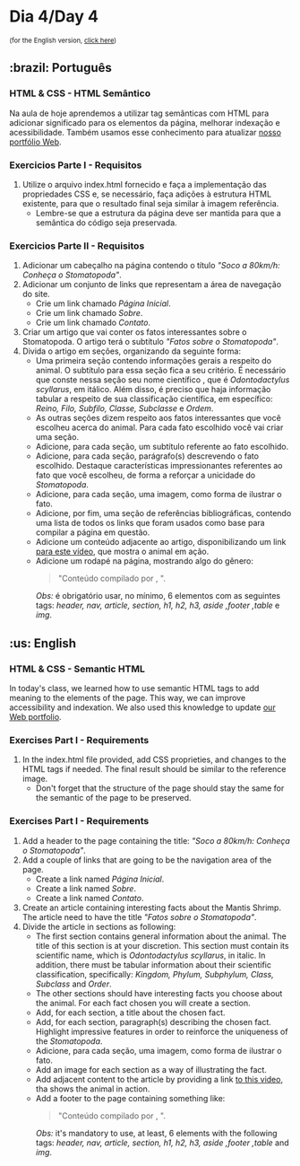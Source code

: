 # Dia 4/Day 4
<small>(for the English version, <a href="#en">click here</a>)</small>
<h2>:brazil: Português</h2>
<h3>HTML & CSS - HTML Semântico</h3>
<p>Na aula de hoje aprendemos a utilizar tag semânticas com HTML para adicionar significado para os elementos da página, melhorar indexação e acessibilidade. Também usamos esse conhecimento para atualizar <a href="https://raphaelalmeidamartins.github.io/" rel="next">nosso portfólio Web</a>.</p>
<h3>Exercicios Parte I - Requisitos</h3>
<ol><li>Utilize o arquivo index.html fornecido e faça a implementação das propriedades CSS e, se necessário, faça adições à estrutura HTML existente, para que o resultado final seja similar à imagem referência.
    <ul><li>Lembre-se que a estrutura da página deve ser mantida para que a semântica do código seja preservada.</ul>
</li>
</ol> 
<h3>Exercicios Parte II - Requisitos</h3>
<ol>
    <li>Adicionar um cabeçalho na página contendo o título <em>"Soco a 80km/h: Conheça o Stomatopoda"</em>.
    <li>Adicionar um conjunto de links que representam a área de navegação do site.
        <ul>
        <li>Crie um link chamado <em>Página Inicial</em>.
        <li>Crie um link chamado <em>Sobre</em>.
        <li>Crie um link chamado <em>Contato</em>.
        </ul>
    <li>Criar um artigo que vai conter os fatos interessantes sobre o Stomatopoda. O artigo terá o subtítulo <em>"Fatos sobre o Stomatopoda"</em>.
    <li>Divida o artigo em seções, organizando da seguinte forma:
        <ul>
        <li>Uma primeira seção contendo informações gerais a respeito do animal. O subtítulo para essa seção fica a seu critério. É necessário que conste nessa seção seu nome científico , que é <em>Odontodactylus scyllarus</em>, em itálico. Além disso, é preciso que haja informação tabular a respeito de sua classificação científica, em específico: <em>Reino, Filo, Subfilo, Classe, Subclasse</em> e <em>Ordem</em>.
        <li>As outras seções dizem respeito aos fatos interessantes que você escolheu acerca do animal. Para cada fato escolhido você vai criar uma seção.
        <li>Adicione, para cada seção, um subtítulo referente ao fato escolhido.
        <li>Adicione, para cada seção, parágrafo(s) descrevendo o fato escolhido. Destaque características impressionantes referentes ao fato que você escolheu, de forma a reforçar a unicidade do <em>Stomatopoda</em>.
        <li>Adicione, para cada seção, uma imagem, como forma de ilustrar o fato.
        <li>Adicione, por fim, uma seção de referências bibliográficas, contendo uma lista de todos os links que foram usados como base para compilar a página em questão.
        <li>Adicione um conteúdo adjacente ao artigo, disponibilizando um link <a href="https://youtu.be/E0Li1k5hGBE" rel="external">para este vídeo</a>, que mostra o animal em ação.
        <li>Adicione um rodapé na página, mostrando algo do gênero:
            <blockquote>"Conteúdo compilado por <insere seu nome>, <ano atual>".</blockquote>
        <em>Obs:</em> é obrigatório usar, no mínimo, 6 elementos com as seguintes tags: <em>header, nav, article, section, h1, h2, h3, aside ,footer ,table</em> e <em>img</em>.
        </ul>
</ol>

<h2 id="en">:us: English</h2>
<h3>HTML & CSS - Semantic HTML</h3>
<p>In today's class, we learned how to use semantic HTML tags to add meaning to the elements of the page. This way, we can improve accessibility and indexation. We also used this knowledge to update <a href="https://raphaelalmeidamartins.github.io/" rel="next">our Web portfolio</a>.</p>
<h3>Exercises Part I - Requirements</h3>
<ol><li>In the index.html file provided, add CSS proprieties, and changes to the HTML tags if needed. The final result should be similar to the reference image.
    <ul><li>Don't forget that the structure of the page should stay the same for the semantic of the page to be preserved.</ul>
</li>
</ol>
<h3>Exercises Part I - Requirements</h3>
<ol>
    <li>Add a header to the page containing the title: <em>"Soco a 80km/h: Conheça o Stomatopoda"</em>.
    <li>Add a couple of links that are going to be the navigation area of the page.
        <ul>
        <li>Create a link named <em>Página Inicial</em>.
        <li>Create a link named <em>Sobre</em>.
        <li>Create a link named <em>Contato</em>.
        </ul>
    <li>Create an article containing interesting facts about the Mantis Shrimp. The article need to have the title <em>"Fatos sobre o Stomatopoda"</em>.
    <li>Divide the article in sections as following:
        <ul>
        <li>The first section contains general information about the animal. The title of this section is at your discretion. This section must contain its scientific name, which is <em>Odontodactylus scyllarus</em>, in italic. In addition, there must be tabular information about their scientific classification, specifically: <em>Kingdom, Phylum, Subphylum, Class, Subclass</em> and <em>Order</em>.
        <li>The other sections should have interesting facts you choose about the animal. For each fact chosen you will create a section.
        <li>Add, for each section, a title about the chosen fact.
        <li>Add, for each section, paragraph(s) describing the chosen fact. Highlight impressive features in order to reinforce the uniqueness of the <em>Stomatopoda</em>.
        <li>Adicione, para cada seção, uma imagem, como forma de ilustrar o fato.
        <li>Add an image for each section as a way of illustrating the fact.
        <li>Add adjacent content to the article by providing a link <a href="https://youtu.be/E0Li1k5hGBE" rel="external">to this video</a>, tha shows the animal in action.
        <li>Add a footer to the page containing something like:
            <blockquote>"Conteúdo compilado por <insere seu nome>, <ano atual>".</blockquote>
        <em>Obs:</em> it's mandatory to use, at least, 6 elements with the following tags: <em>header, nav, article, section, h1, h2, h3, aside ,footer ,table</em> and <em>img</em>.
<ol>